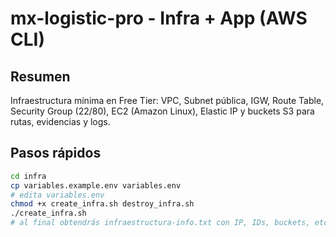 # mx-logistic-pro - Infra + App (AWS CLI)

## Resumen
Infraestructura mínima en Free Tier: VPC, Subnet pública, IGW, Route Table, Security Group (22/80), EC2 (Amazon Linux), Elastic IP y buckets S3 para rutas, evidencias y logs.

## Pasos rápidos
```bash
cd infra
cp variables.example.env variables.env
# edita variables.env
chmod +x create_infra.sh destroy_infra.sh
./create_infra.sh
# al final obtendrás infraestructura-info.txt con IP, IDs, buckets, etc.